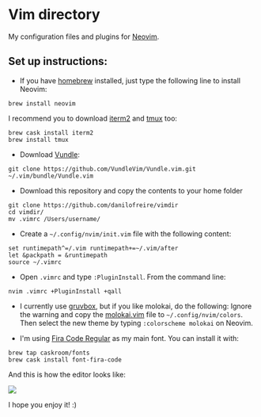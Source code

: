 # Vim directory

My configuration files and plugins for [Neovim](https://neovim.io/). 

## Set up instructions:

* If you have [homebrew](https://brew.sh/) installed, just type the following line to install Neovim:
```
brew install neovim
```

I recommend you to download [iterm2](https://www.iterm2.com/) and [tmux](https://github.com/tmux/tmux) too:
```
brew cask install iterm2
brew install tmux
```

* Download [Vundle](https://github.com/VundleVim/Vundle.vim):
```
git clone https://github.com/VundleVim/Vundle.vim.git ~/.vim/bundle/Vundle.vim
```

* Download this repository and copy the contents to your home folder
```
git clone https://github.com/danilofreire/vimdir
cd vimdir/
mv .vimrc /Users/username/
```

* Create a `~/.config/nvim/init.vim` file with the following content:

```
set runtimepath^=/.vim runtimepath+=~/.vim/after
let &packpath = &runtimepath
source ~/.vimrc
```

* Open `.vimrc` and type `:PluginInstall`. From the command line:
```
nvim .vimrc +PluginInstall +qall
```

* I currently use [gruvbox](https://github.com/morhetz/gruvbox), but if you like molokai, do the following: Ignore the warning and copy the [molokai.vim](https://raw.githubusercontent.com/danilofreire/vimdir/master/.vim/colors/molokai.vim) file to `~/.config/nvim/colors`. Then select the new theme by typing `:colorscheme molokai` on Neovim.

* I'm using [Fira Code Regular](https://github.com/tonsky/FiraCode) as my main font. You can install it with:
```
brew tap caskroom/fonts
brew cask install font-fira-code
```

And this is how the editor looks like: 

![](https://github.com/danilofreire/vimrc/raw/master/neovim.png)

I hope you enjoy it! :)
